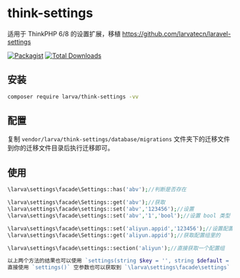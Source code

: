 # think-settings

适用于 ThinkPHP 6/8 的设置扩展，移植 https://github.com/larvatecn/laravel-settings

[![Packagist](https://img.shields.io/packagist/l/larva/think-settings.svg?maxAge=2592000)](https://packagist.org/packages/larva/think-settings)
[![Total Downloads](https://img.shields.io/packagist/dt/larva/think-settings.svg?style=flat-square)](https://packagist.org/packages/larva/think-settings)


## 安装

```bash
composer require larva/think-settings -vv
```

## 配置

复制 `vendor/larva/think-settings/database/migrations` 文件夹下的迁移文件到你的迁移文件目录后执行迁移即可。

## 使用
```php
\larva\settings\facade\Settings::has('abv');//判断是否存在

\larva\settings\facade\Settings::get('abv');//获取
\larva\settings\facade\settings::set('abv','123456');//设置
\larva\settings\facade\settings::set('abv','1','bool');//设置 bool 类型

\larva\settings\facade\settings::set('aliyun.appid','123456');//设置配置组
\larva\settings\facade\Settings::get('aliyun.appid');//获取配置组里的

\larva\settings\facade\settings::section('aliyun');//直接获取一个配置组

以上两个方法的结果也可以使用 `settings(string $key = '', string $default = null)` 获取同样的结果
直接使用 `settings()` 空参数也可以获取到 `\larva\settings\facade\settings` 的实例；

```
